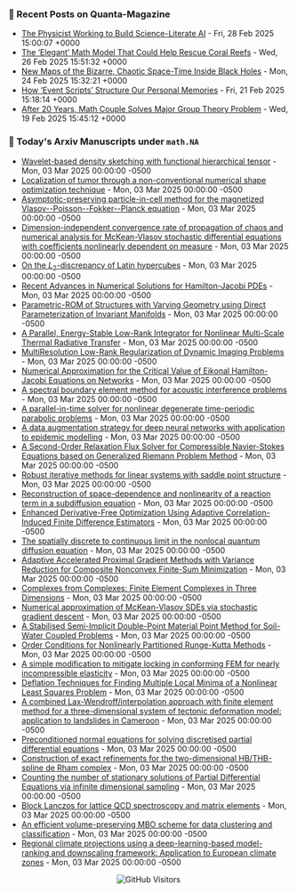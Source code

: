 ### 📝 Recent Posts on Quanta-Magazine
<!-- quanta starts -->
* <a href="https://www.quantamagazine.org/the-physicist-working-to-build-science-literate-ai-20250228/">The Physicist Working to Build Science-Literate AI</a> - Fri, 28 Feb 2025 15:00:07 +0000
* <a href="https://www.quantamagazine.org/the-elegant-math-model-that-could-help-rescue-coral-reefs-20250226/">The ‘Elegant’ Math Model That Could Help Rescue Coral Reefs</a> - Wed, 26 Feb 2025 15:51:32 +0000
* <a href="https://www.quantamagazine.org/new-maps-of-the-bizarre-chaotic-space-time-inside-black-holes-20250224/">New Maps of the Bizarre, Chaotic Space-Time Inside Black Holes</a> - Mon, 24 Feb 2025 15:32:21 +0000
* <a href="https://www.quantamagazine.org/how-event-scripts-structure-our-personal-memories-20250221/">How ‘Event Scripts’ Structure Our Personal Memories</a> - Fri, 21 Feb 2025 15:18:14 +0000
* <a href="https://www.quantamagazine.org/after-20-years-math-couple-solves-major-group-theory-problem-20250219/">After 20 Years, Math Couple Solves Major Group Theory Problem</a> - Wed, 19 Feb 2025 15:45:12 +0000
<!-- quanta ends -->


### 📝 Today's Arxiv Manuscripts under ``math.NA``
<!-- arxiv-math-na starts -->
* <a href="https://arxiv.org/abs/2502.20655">Wavelet-based density sketching with functional hierarchical tensor</a> - Mon, 03 Mar 2025 00:00:00 -0500
* <a href="https://arxiv.org/abs/2502.20656">Localization of tumor through a non-conventional numerical shape optimization technique</a> - Mon, 03 Mar 2025 00:00:00 -0500
* <a href="https://arxiv.org/abs/2502.20680">Asymptotic-preserving particle-in-cell method for the magnetized Vlasov--Poisson--Fokker--Planck equation</a> - Mon, 03 Mar 2025 00:00:00 -0500
* <a href="https://arxiv.org/abs/2502.20786">Dimension-independent convergence rate of propagation of chaos and numerical analysis for McKean-Vlasov stochastic differential equations with coefficients nonlinearly dependent on measure</a> - Mon, 03 Mar 2025 00:00:00 -0500
* <a href="https://arxiv.org/abs/2502.20828">On the $L_2$-discrepancy of Latin hypercubes</a> - Mon, 03 Mar 2025 00:00:00 -0500
* <a href="https://arxiv.org/abs/2502.20833">Recent Advances in Numerical Solutions for Hamilton-Jacobi PDEs</a> - Mon, 03 Mar 2025 00:00:00 -0500
* <a href="https://arxiv.org/abs/2502.20872">Parametric-ROM of Structures with Varying Geometry using Direct Parameterization of Invariant Manifolds</a> - Mon, 03 Mar 2025 00:00:00 -0500
* <a href="https://arxiv.org/abs/2502.20883">A Parallel, Energy-Stable Low-Rank Integrator for Nonlinear Multi-Scale Thermal Radiative Transfer</a> - Mon, 03 Mar 2025 00:00:00 -0500
* <a href="https://arxiv.org/abs/2502.20977">MultiResolution Low-Rank Regularization of Dynamic Imaging Problems</a> - Mon, 03 Mar 2025 00:00:00 -0500
* <a href="https://arxiv.org/abs/2502.20993">Numerical Approximation for the Critical Value of Eikonal Hamilton-Jacobi Equations on Networks</a> - Mon, 03 Mar 2025 00:00:00 -0500
* <a href="https://arxiv.org/abs/2502.21008">A spectral boundary element method for acoustic interference problems</a> - Mon, 03 Mar 2025 00:00:00 -0500
* <a href="https://arxiv.org/abs/2502.21013">A parallel-in-time solver for nonlinear degenerate time-periodic parabolic problems</a> - Mon, 03 Mar 2025 00:00:00 -0500
* <a href="https://arxiv.org/abs/2502.21033">A data augmentation strategy for deep neural networks with application to epidemic modelling</a> - Mon, 03 Mar 2025 00:00:00 -0500
* <a href="https://arxiv.org/abs/2502.21076">A Second-Order Relaxation Flux Solver for Compressible Navier-Stokes Equations based on Generalized Riemann Problem Method</a> - Mon, 03 Mar 2025 00:00:00 -0500
* <a href="https://arxiv.org/abs/2502.21174">Robust iterative methods for linear systems with saddle point structure</a> - Mon, 03 Mar 2025 00:00:00 -0500
* <a href="https://arxiv.org/abs/2502.21243">Reconstruction of space-dependence and nonlinearity of a reaction term in a subdiffusion equation</a> - Mon, 03 Mar 2025 00:00:00 -0500
* <a href="https://arxiv.org/abs/2502.20819">Enhanced Derivative-Free Optimization Using Adaptive Correlation-Induced Finite Difference Estimators</a> - Mon, 03 Mar 2025 00:00:00 -0500
* <a href="https://arxiv.org/abs/2502.21062">The spatially discrete to continuous limit in the nonlocal quantum diffusion equation</a> - Mon, 03 Mar 2025 00:00:00 -0500
* <a href="https://arxiv.org/abs/2502.21099">Adaptive Accelerated Proximal Gradient Methods with Variance Reduction for Composite Nonconvex Finite-Sum Minimization</a> - Mon, 03 Mar 2025 00:00:00 -0500
* <a href="https://arxiv.org/abs/2211.08656">Complexes from Complexes: Finite Element Complexes in Three Dimensions</a> - Mon, 03 Mar 2025 00:00:00 -0500
* <a href="https://arxiv.org/abs/2310.13579">Numerical approximation of McKean-Vlasov SDEs via stochastic gradient descent</a> - Mon, 03 Mar 2025 00:00:00 -0500
* <a href="https://arxiv.org/abs/2401.11951">A Stabilised Semi-Implicit Double-Point Material Point Method for Soil-Water Coupled Problems</a> - Mon, 03 Mar 2025 00:00:00 -0500
* <a href="https://arxiv.org/abs/2401.12427">Order Conditions for Nonlinearly Partitioned Runge-Kutta Methods</a> - Mon, 03 Mar 2025 00:00:00 -0500
* <a href="https://arxiv.org/abs/2407.06831">A simple modification to mitigate locking in conforming FEM for nearly incompressible elasticity</a> - Mon, 03 Mar 2025 00:00:00 -0500
* <a href="https://arxiv.org/abs/2409.14438">Deflation Techniques for Finding Multiple Local Minima of a Nonlinear Least Squares Problem</a> - Mon, 03 Mar 2025 00:00:00 -0500
* <a href="https://arxiv.org/abs/2502.07797">A combined Lax-Wendroff/interpolation approach with finite element method for a three-dimensional system of tectonic deformation model: application to landslides in Cameroon</a> - Mon, 03 Mar 2025 00:00:00 -0500
* <a href="https://arxiv.org/abs/2502.17626">Preconditioned normal equations for solving discretised partial differential equations</a> - Mon, 03 Mar 2025 00:00:00 -0500
* <a href="https://arxiv.org/abs/2502.19542">Construction of exact refinements for the two-dimensional HB/THB-spline de Rham complex</a> - Mon, 03 Mar 2025 00:00:00 -0500
* <a href="https://arxiv.org/abs/2411.07390">Counting the number of stationary solutions of Partial Differential Equations via infinite dimensional sampling</a> - Mon, 03 Mar 2025 00:00:00 -0500
* <a href="https://arxiv.org/abs/2412.04444">Block Lanczos for lattice QCD spectroscopy and matrix elements</a> - Mon, 03 Mar 2025 00:00:00 -0500
* <a href="https://arxiv.org/abs/2412.17694">An efficient volume-preserving MBO scheme for data clustering and classification</a> - Mon, 03 Mar 2025 00:00:00 -0500
* <a href="https://arxiv.org/abs/2502.20132">Regional climate projections using a deep-learning-based model-ranking and downscaling framework: Application to European climate zones</a> - Mon, 03 Mar 2025 00:00:00 -0500
<!-- arxiv-math-na ends -->

<div align="center">
  
![GitHub Visitors](https://api.visitorbadge.io/api/visitors?path=https%3A%2F%2Fgithub.com%2Flowrank&label=profile%20views&labelColor=%231e1e2e&countColor=%23cba6f7)



</div>
